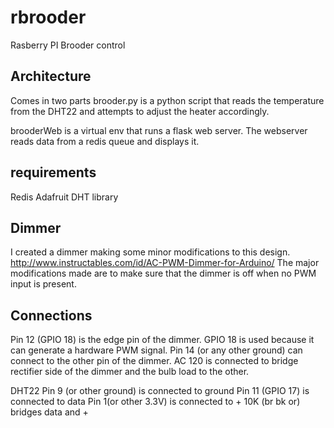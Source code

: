 # rbrooder
Rasberry PI Brooder control

## Architecture
Comes in two parts
brooder.py is a python script that reads the temperature from the DHT22 and attempts to adjust the heater accordingly.

brooderWeb is a virtual env that runs a flask web server.  The webserver reads data from a redis queue and displays it.

## requirements
Redis
Adafruit DHT library

## Dimmer
I created a dimmer making some minor modifications to this design. http://www.instructables.com/id/AC-PWM-Dimmer-for-Arduino/  The major modifications made are to make sure that
the dimmer is off when no PWM input is present.

## Connections
Pin 12 (GPIO 18) is the edge pin of the dimmer.  GPIO 18 is used because it can generate a hardware PWM signal.
Pin 14 (or any other ground) can connect to the other pin of the dimmer.
AC 120 is connected to bridge rectifier side of the dimmer and the bulb load to the other.

DHT22
Pin 9 (or other ground) is connected to ground
Pin 11 (GPIO 17) is connected to data
Pin 1(or other 3.3V) is connected to +
10K (br bk or) bridges data and +

